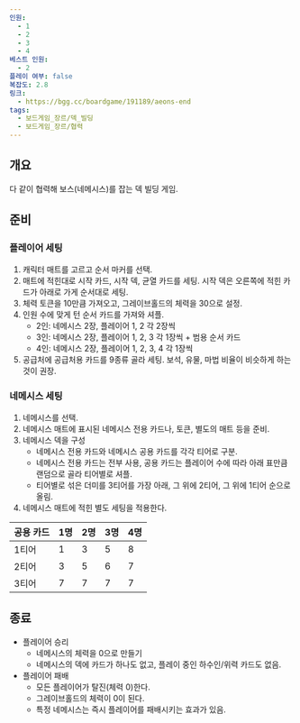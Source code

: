 ```yaml
---
인원:
  - 1
  - 2
  - 3
  - 4
베스트 인원:
  - 2
플레이 여부: false
복잡도: 2.8
링크:
  - https://bgg.cc/boardgame/191189/aeons-end
tags:
  - 보드게임_장르/덱_빌딩
  - 보드게임_장르/협력
---
```

## 개요
다 같이 협력해 보스(네메시스)를 잡는 덱 빌딩 게임.
## 준비
### 플레이어 세팅
 1. 캐릭터 매트를 고르고 순서 마커를 선택.
 2. 매트에 적힌대로 시작 카드, 시작 덱, 균열 카드를 세팅.
	  시작 덱은 오른쪽에 적힌 카드가 아래로 가게 순서대로 세팅.
 3. 체력 토큰을 10만큼 가져오고, 그레이브홀드의 체력을 30으로 설정.
 4. 인원 수에 맞게 턴 순서 카드를 가져와 셔플.
	  - 2인: 네메시스 2장, 플레이어 1, 2 각 2장씩
	  - 3인: 네메시스 2장, 플레이어 1, 2, 3 각 1장씩 + 범용 순서 카드
	  - 4인: 네메시스 2장, 플레이어 1, 2, 3, 4 각 1장씩
 5. 공급처에 공급처용 카드를 9종류 골라 세팅. 보석, 유물, 마법 비율이 비슷하게 하는 것이 권장.
### 네메시스 세팅
 1. 네메시스를 선택.
 2. 네메시스 매트에 표시된 네메시스 전용 카드나, 토큰, 별도의 매트 등을 준비.
 3. 네메시스 덱을 구성
	 - 네메시스 전용 카드와 네메시스 공용 카드를 각각 티어로 구분.
	 - 네메시스 전용 카드는 전부 사용, 공용 카드는 플레이어 수에 따라 아래 표만큼 랜덤으로 골라 티어별로 셔플.
	 - 티어별로 섞은 더미를 3티어를 가장 아래, 그 위에 2티어, 그 위에 1티어 순으로 올림.
  1. 네메시스 매트에 적힌 별도 세팅을 적용한다. 

| 공용 카드 | 1명  | 2명  | 3명  | 4명  |
| ----- | --- | --- | --- | --- |
| 1티어   | 1   | 3   | 5   | 8   |
| 2티어   | 3   | 5   | 6   | 7   |
| 3티어   | 7   | 7   | 7   | 7   |
## 종료
 - 플레이어 승리
   - 네메시스의 체력을 0으로 만들기
   - 네메시스의 덱에 카드가 하나도 없고, 플레이 중인 하수인/위력 카드도 없음.
 - 플레이어 패배
   - 모든 플레이어가 탈진(체력 0)한다.
   - 그레이브홀드의 체력이 0이 된다.
   - 특정 네메시스는 즉시 플레이어를 패배시키는 효과가 있음.